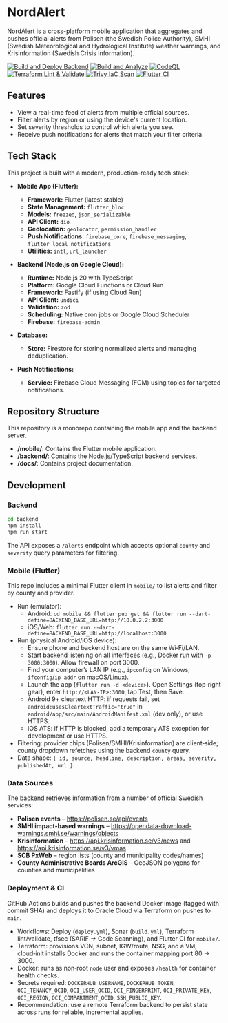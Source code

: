 # NordAlert

NordAlert is a cross-platform mobile application that aggregates and pushes official alerts from Polisen (the Swedish Police Authority), SMHI (Swedish Meteorological and Hydrological Institute) weather warnings, and Krisinformation (Swedish Crisis Information).

[![Build and Deploy Backend](https://github.com/hashan-silva/nord-alert/actions/workflows/deploy.yml/badge.svg)](https://github.com/hashan-silva/nord-alert/actions/workflows/deploy.yml)
[![Build and Analyze](https://github.com/hashan-silva/nord-alert/actions/workflows/build.yml/badge.svg)](https://github.com/hashan-silva/nord-alert/actions/workflows/build.yml)
[![CodeQL](https://github.com/hashan-silva/nord-alert/actions/workflows/github-code-scanning/codeql/badge.svg)](https://github.com/hashan-silva/nord-alert/actions/workflows/github-code-scanning/codeql)
[![Terraform Lint & Validate](https://github.com/hashan-silva/nord-alert/actions/workflows/terraform-ci.yml/badge.svg)](https://github.com/hashan-silva/nord-alert/actions/workflows/terraform-ci.yml)
[![Trivy IaC Scan](https://github.com/hashan-silva/nord-alert/actions/workflows/tfsec.yml/badge.svg)](https://github.com/hashan-silva/nord-alert/actions/workflows/tfsec.yml)
[![Flutter CI](https://github.com/hashan-silva/nord-alert/actions/workflows/flutter-ci.yml/badge.svg)](https://github.com/hashan-silva/nord-alert/actions/workflows/flutter-ci.yml)

## Features

- View a real-time feed of alerts from multiple official sources.
- Filter alerts by region or using the device's current location.
- Set severity thresholds to control which alerts you see.
- Receive push notifications for alerts that match your filter criteria.

## Tech Stack

This project is built with a modern, production-ready tech stack:

- **Mobile App (Flutter):**
  - **Framework:** Flutter (latest stable)
  - **State Management:** `flutter_bloc`
  - **Models:** `freezed`, `json_serializable`
  - **API Client:** `dio`
  - **Geolocation:** `geolocator`, `permission_handler`
  - **Push Notifications:** `firebase_core`, `firebase_messaging`, `flutter_local_notifications`
  - **Utilities:** `intl`, `url_launcher`

- **Backend (Node.js on Google Cloud):**
  - **Runtime:** Node.js 20 with TypeScript
  - **Platform:** Google Cloud Functions or Cloud Run
  - **Framework:** Fastify (if using Cloud Run)
  - **API Client:** `undici`
  - **Validation:** `zod`
  - **Scheduling:** Native cron jobs or Google Cloud Scheduler
  - **Firebase:** `firebase-admin`

- **Database:**
  - **Store:** Firestore for storing normalized alerts and managing deduplication.

- **Push Notifications:**
  - **Service:** Firebase Cloud Messaging (FCM) using topics for targeted notifications.

## Repository Structure

This repository is a monorepo containing the mobile app and the backend server.

- **/mobile/**: Contains the Flutter mobile application.
- **/backend/**: Contains the Node.js/TypeScript backend services.
- **/docs/**: Contains project documentation.

## Development

### Backend

```bash
cd backend
npm install
npm run start
```

The API exposes a `/alerts` endpoint which accepts optional `county` and `severity` query parameters for filtering.

### Mobile (Flutter)

This repo includes a minimal Flutter client in `mobile/` to list alerts and filter by county and provider.

- Run (emulator):
  - Android: `cd mobile && flutter pub get && flutter run --dart-define=BACKEND_BASE_URL=http://10.0.2.2:3000`
  - iOS/Web: `flutter run --dart-define=BACKEND_BASE_URL=http://localhost:3000`
- Run (physical Android/iOS device):
  - Ensure phone and backend host are on the same Wi‑Fi/LAN.
  - Start backend listening on all interfaces (e.g., Docker run with `-p 3000:3000`). Allow firewall on port 3000.
  - Find your computer’s LAN IP (e.g., `ipconfig` on Windows; `ifconfig`/`ip addr` on macOS/Linux).
  - Launch the app (`flutter run -d <device>`). Open Settings (top‑right gear), enter `http://<LAN-IP>:3000`, tap Test, then Save.
  - Android 9+ cleartext HTTP: if requests fail, set `android:usesCleartextTraffic="true"` in `android/app/src/main/AndroidManifest.xml` (dev only), or use HTTPS.
  - iOS ATS: if HTTP is blocked, add a temporary ATS exception for development or use HTTPS.
- Filtering: provider chips (Polisen/SMHI/Krisinformation) are client‑side; county dropdown refetches using the backend `county` query.
- Data shape: `{ id, source, headline, description, areas, severity, publishedAt, url }`.

### Data Sources

The backend retrieves information from a number of official Swedish services:

- **Polisen events** – https://polisen.se/api/events
- **SMHI impact-based warnings** – https://opendata-download-warnings.smhi.se/warnings/objects
- **Krisinformation** – https://api.krisinformation.se/v3/news and https://api.krisinformation.se/v3/vmas
- **SCB PxWeb** – region lists (county and municipality codes/names)
- **County Administrative Boards ArcGIS** – GeoJSON polygons for counties and municipalities

### Deployment & CI

GitHub Actions builds and pushes the backend Docker image (tagged with commit SHA) and deploys it to Oracle Cloud via Terraform on pushes to `main`.

- Workflows: Deploy (`deploy.yml`), Sonar (`build.yml`), Terraform lint/validate, tfsec (SARIF → Code Scanning), and Flutter CI for `mobile/`.
- Terraform: provisions VCN, subnet, IGW/route, NSG, and a VM; cloud‑init installs Docker and runs the container mapping port 80 → 3000.
- Docker: runs as non‑root `node` user and exposes `/health` for container health checks.
- Secrets required: `DOCKERHUB_USERNAME`, `DOCKERHUB_TOKEN`, `OCI_TENANCY_OCID`, `OCI_USER_OCID`, `OCI_FINGERPRINT`, `OCI_PRIVATE_KEY`, `OCI_REGION`, `OCI_COMPARTMENT_OCID`, `SSH_PUBLIC_KEY`.
- Recommendation: use a remote Terraform backend to persist state across runs for reliable, incremental applies.
